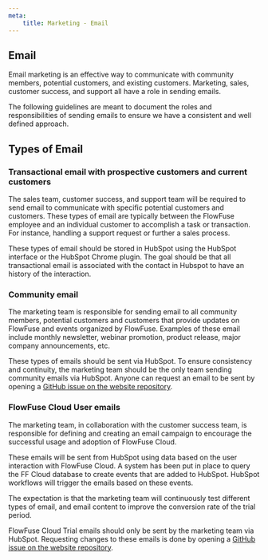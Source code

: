 ```yaml
---
meta:
    title: Marketing - Email
---
```


## Email

Email marketing is an effective way to communicate with community members, potential customers, and existing customers. Marketing, sales, customer success, and support all have a role in sending emails.

The following guidelines are meant to document the roles and responsibilities of sending emails to ensure we have a consistent and well defined approach.

## Types of Email

### Transactional email with prospective customers and current customers

The sales team, customer success, and support team will be required to send email to communicate with specific potential customers and customers. These types of email are typically between the FlowFuse employee and an individual customer to accomplish a task or transaction. For instance, handling a support request or further a sales process.

These types of email should be stored in HubSpot using the HubSpot interface or the HubSpot Chrome plugin. The goal should be that all transactional email is associated with the contact in Hubspot to have an history of the interaction.

### Community email 

The marketing team is responsible for sending email to all community members, potential customers and customers that provide updates on FlowFuse and events organized by FlowFuse. Examples of these email include monthly newsletter, webinar promotion, product release, major company announcements, etc.

These types of emails should be sent via HubSpot. To ensure consistency and continuity, the marketing team should be the only team sending community emails via HubSpot. Anyone can request an email to be sent by opening a [GitHub issue on the website repository](https://github.com/flowforge/website/issues).

### FlowFuse Cloud User emails

The marketing team, in collaboration with the customer success team, is responsible for defining and creating an email campaign to encourage the successful usage and adoption of FlowFuse Cloud.

These emails will be sent from HubSpot using data based on the user interaction with FlowFuse Cloud. A system has been put in place to query the FF Cloud database to create events that are added to HubSpot. HubSpot workflows will trigger the emails based on these events.

The expectation is that the marketing team will continuously test different types of email, and email content to improve the conversion rate of the trial period.

FlowFuse Cloud Trial emails should only be sent by the marketing team via HubSpot. Requesting changes to these emails is done by opening a
[GitHub issue on the website repository](https://github.com/flowforge/website/issues).


